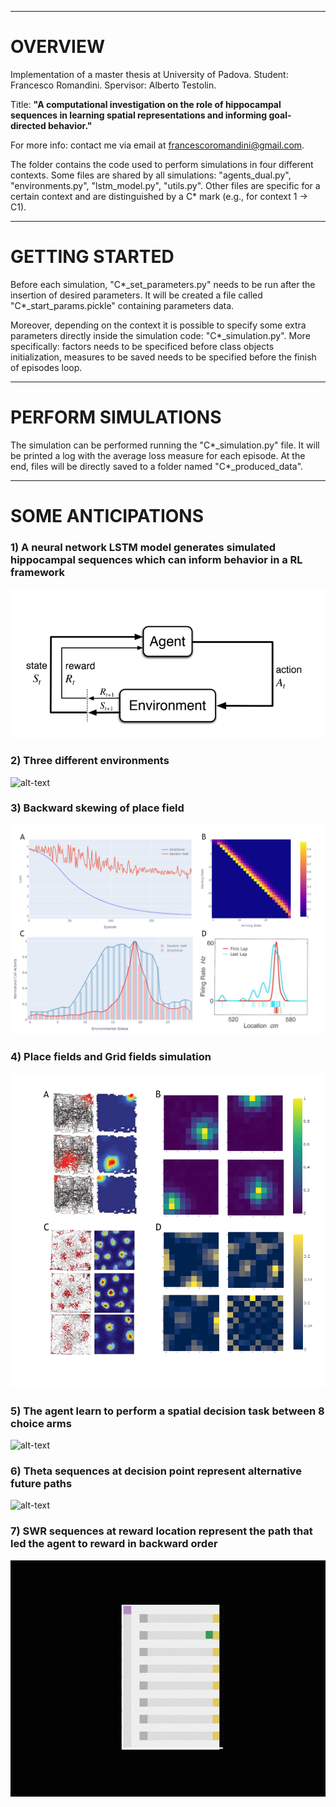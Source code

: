 --------------------------------------------------
# OVERVIEW

Implementation of a master thesis at University of Padova. Student: Francesco Romandini. Spervisor: Alberto Testolin.

Title: **"A computational investigation on the role of hippocampal sequences in learning spatial representations and informing goal-directed behavior."**

For more info: contact me via email at francescoromandini@gmail.com.

The folder contains the code used to perform simulations in four different contexts.
Some files are shared by all simulations: "agents_dual.py", "environments.py", "lstm_model.py", "utils.py".
Other files are specific for a certain context and are distinguished by a C* mark (e.g., for context 1 -> C1).



--------------------------------------------------
# GETTING STARTED

Before each simulation, "C*_set_parameters.py" needs to be run after the insertion of desired parameters.
It will be created a file called "C*_start_params.pickle" containing parameters data.

Moreover, depending on the context it is possible to specify some extra parameters directly inside the simulation code: "C*_simulation.py".
More specifically: factors needs to be specificed before class objects initialization, measures to be saved needs to be specified before the finish of episodes loop.



--------------------------------------------------
# PERFORM SIMULATIONS

The simulation can be performed running the "C*_simulation.py" file.
It will be printed a log with the average loss measure for each episode.
At the end, files will be directly saved to a folder named "C*_produced_data".


--------------------------------------------------
# SOME ANTICIPATIONS

### 1) A neural network LSTM model generates simulated hippocampal sequences which can inform behavior in a RL framework
![alt-text](https://github.com/FrnRmn/hippocampal_sequences/blob/5ee61941df4e59138f36a347918cf26c31ebd2b3/images/loop_RL.gif)

### 2) Three different environments
![alt-text](https://github.com/FrnRmn/hippocampal_sequences/blob/5ee61941df4e59138f36a347918cf26c31ebd2b3/images/environments_smaller.gif)

### 3) Backward skewing of place field
![alt-text](https://github.com/FrnRmn/hippocampal_sequences/blob/5ee61941df4e59138f36a347918cf26c31ebd2b3/images/FigRes1.png)

### 4) Place fields and Grid fields simulation
![alt-text](https://github.com/FrnRmn/hippocampal_sequences/blob/5ee61941df4e59138f36a347918cf26c31ebd2b3/images/FigRes2.png)

### 5) The agent learn to perform a spatial decision task between 8 choice arms
![alt-text](https://github.com/FrnRmn/hippocampal_sequences/blob/5ee61941df4e59138f36a347918cf26c31ebd2b3/images/behavior.gif)

### 6) Theta sequences at decision point represent alternative future paths
![alt-text](https://github.com/FrnRmn/hippocampal_sequences/blob/5ee61941df4e59138f36a347918cf26c31ebd2b3/images/theta_part.gif)

### 7) SWR sequences at reward location represent the path that led the agent to reward in backward order
![alt-text](https://github.com/FrnRmn/hippocampal_sequences/blob/5ee61941df4e59138f36a347918cf26c31ebd2b3/images/swr.gif)
